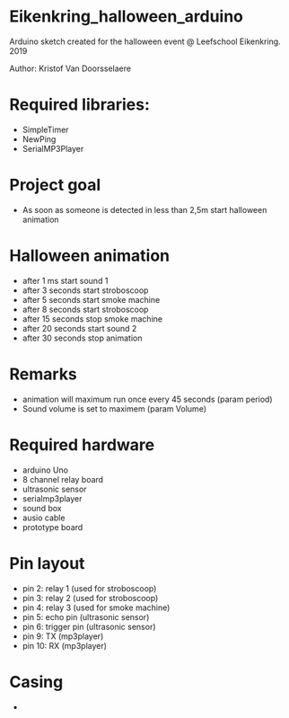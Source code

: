 # Eikenkring_halloween_arduino

Arduino sketch created for the halloween event @ Leefschool Eikenkring.
2019

Author: Kristof Van Doorsselaere

# Required libraries:
- SimpleTimer
- NewPing
- SerialMP3Player

# Project goal
- As soon as someone is detected in less than 2,5m start halloween animation

# Halloween animation
- after 1 ms start sound 1
- after 3 seconds start stroboscoop
- after 5 seconds start smoke machine
- after 8 seconds start stroboscoop
- after 15 seconds stop smoke machine
- after 20 seconds start sound 2
- after 30 seconds stop animation

# Remarks
- animation will maximum run once every 45 seconds (param period)
- Sound volume is set to maximem (param Volume)

# Required hardware
- arduino Uno
- 8 channel relay board
- ultrasonic sensor 
- serialmp3player
- sound box
- ausio cable
- prototype board

# Pin layout
- pin 2: relay 1  (used for stroboscoop)
- pin 3: relay 2  (used for stroboscoop)
- pin 4: relay 3  (used for smoke machine)
- pin 5: echo pin (ultrasonic sensor)
- pin 6: trigger pin (ultrasonic sensor)
- pin 9: TX (mp3player)
- pin 10: RX (mp3player)

# Casing
-
